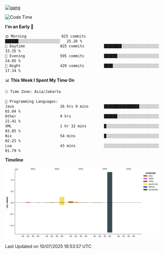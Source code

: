 <!-- [<img src='https://dev.karakun.com/assets/posts/2018-09-16-jc-java-article/3duke_suspects.jpg' alt='java'>](https://github.com/yeahbutstill) -->
[<img src='https://asset-2.tstatic.net/tribunnewswiki/foto/bank/images/Mozart.jpg' alt='gang'>](https://github.com/yeahbutstill)

<!--START_SECTION:waka-->
![Code Time](http://img.shields.io/badge/Code%20Time-3%2C399%20hrs%2010%20mins-blue)

**I'm an Early 🐤** 

```text
🌞 Morning                625 commits         ██████░░░░░░░░░░░░░░░░░░░   25.26 % 
🌆 Daytime                825 commits         ████████░░░░░░░░░░░░░░░░░   33.35 % 
🌃 Evening                595 commits         ██████░░░░░░░░░░░░░░░░░░░   24.05 % 
🌙 Night                  429 commits         ████░░░░░░░░░░░░░░░░░░░░░   17.34 % 
```


📊 **This Week I Spent My Time On** 

```text
🕑︎ Time Zone: Asia/Jakarta

💬 Programming Languages: 
Java                     26 hrs 9 mins       ████████████████░░░░░░░░░   65.04 % 
Other                    9 hrs               ██████░░░░░░░░░░░░░░░░░░░   22.41 % 
XML                      1 hr 32 mins        █░░░░░░░░░░░░░░░░░░░░░░░░   03.85 % 
Nix                      54 mins             █░░░░░░░░░░░░░░░░░░░░░░░░   02.25 % 
Lua                      43 mins             ░░░░░░░░░░░░░░░░░░░░░░░░░   01.79 % 
```

**Timeline**

![Lines of Code chart](https://raw.githubusercontent.com/yeahbutstill/yeahbutstill/main/assets/bar_graph.png)


 Last Updated on 10/07/2025 18:53:57 UTC
<!--END_SECTION:waka-->
